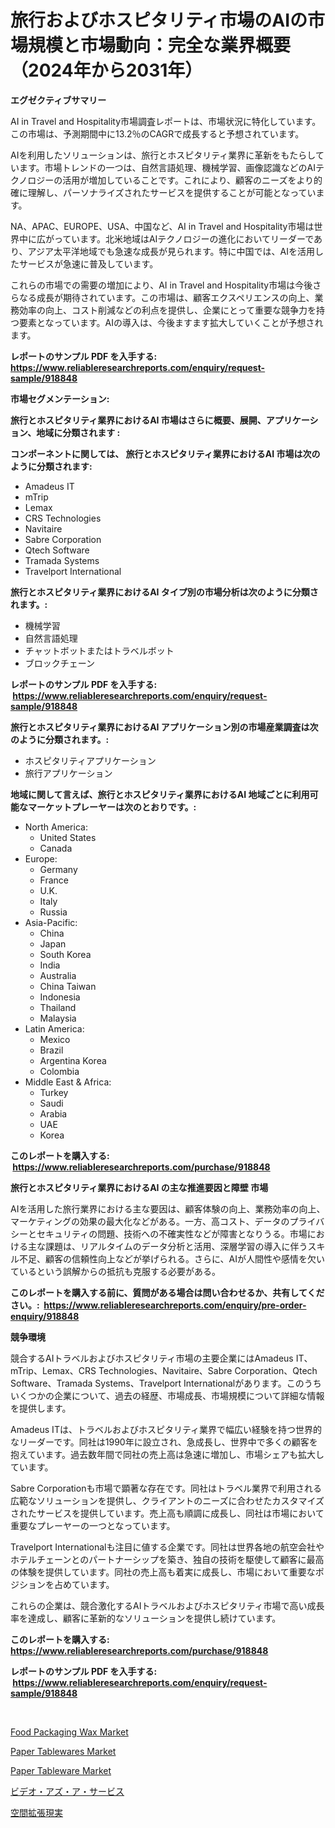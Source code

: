 <p><h1>旅行およびホスピタリティ市場のAIの市場規模と市場動向：完全な業界概要（2024年から2031年）</h1></p><p><strong>エグゼクティブサマリー</strong></p>
<p><p>AI in Travel and Hospitality市場調査レポートは、市場状況に特化しています。この市場は、予測期間中に13.2％のCAGRで成長すると予想されています。</p><p>AIを利用したソリューションは、旅行とホスピタリティ業界に革新をもたらしています。市場トレンドの一つは、自然言語処理、機械学習、画像認識などのAIテクノロジーの活用が増加していることです。これにより、顧客のニーズをより的確に理解し、パーソナライズされたサービスを提供することが可能となっています。</p><p>NA、APAC、EUROPE、USA、中国など、AI in Travel and Hospitality市場は世界中に広がっています。北米地域はAIテクノロジーの進化においてリーダーであり、アジア太平洋地域でも急速な成長が見られます。特に中国では、AIを活用したサービスが急速に普及しています。</p><p>これらの市場での需要の増加により、AI in Travel and Hospitality市場は今後さらなる成長が期待されています。この市場は、顧客エクスペリエンスの向上、業務効率の向上、コスト削減などの利点を提供し、企業にとって重要な競争力を持つ要素となっています。AIの導入は、今後ますます拡大していくことが予想されます。</p></p>
<p><strong>レポートのサンプル PDF を入手する: <a href="https://www.reliableresearchreports.com/enquiry/request-sample/918848">https://www.reliableresearchreports.com/enquiry/request-sample/918848</a></strong></p>
<p><strong>市場セグメンテーション:</strong></p>
<p><strong> 旅行とホスピタリティ業界におけるAI 市場はさらに概要、展開、アプリケーション、地域に分類されます :</strong></p>
<p><strong>コンポーネントに関しては、 旅行とホスピタリティ業界におけるAI 市場は次のように分類されます: &nbsp;</strong></p>
<p><ul><li>Amadeus IT</li><li>mTrip</li><li>Lemax</li><li>CRS Technologies</li><li>Navitaire</li><li>Sabre Corporation</li><li>Qtech Software</li><li>Tramada Systems</li><li>Travelport International</li></ul></p>
<p><strong> 旅行とホスピタリティ業界におけるAI タイプ別の市場分析は次のように分類されます。:</strong></p>
<p><ul><li>機械学習</li><li>自然言語処理</li><li>チャットボットまたはトラベルボット</li><li>ブロックチェーン</li></ul></p>
<p><strong>レポートのサンプル PDF を入手する: &nbsp;<a href="https://www.reliableresearchreports.com/enquiry/request-sample/918848">https://www.reliableresearchreports.com/enquiry/request-sample/918848</a></strong></p>
<p><strong> 旅行とホスピタリティ業界におけるAI アプリケーション別の市場産業調査は次のように分類されます。:</strong></p>
<p><ul><li>ホスピタリティアプリケーション</li><li>旅行アプリケーション</li></ul></p>
<p><strong>地域に関して言えば、旅行とホスピタリティ業界におけるAI 地域ごとに利用可能なマーケットプレーヤーは次のとおりです。:</strong></p>
<p><ul>
    <li>
        North America:
        <ul>
            <li>United States</li>
            <li>Canada</li>
        </ul>
    </li>
    <li>
        Europe:
        <ul>
            <li>Germany</li>
            <li>France</li>
            <li>U.K.</li>
            <li>Italy</li>
            <li>Russia</li>
        </ul>
    </li>
    <li>
        Asia-Pacific:
        <ul>
            <li>China</li>
            <li>Japan</li>
            <li>South Korea</li>
            <li>India</li>
            <li>Australia</li>
            <li>China Taiwan</li>
            <li>Indonesia</li>
            <li>Thailand</li>
            <li>Malaysia</li>
        </ul>
    </li>
    <li>
        Latin America:
        <ul>
            <li>Mexico</li>
            <li>Brazil</li>
            <li>Argentina Korea</li>
            <li>Colombia</li>
        </ul>
    </li>
    <li>
        Middle East & Africa:
        <ul>
            <li>Turkey</li>
            <li>Saudi</li>
            <li>Arabia</li>
            <li>UAE</li>
            <li>Korea</li>
        </ul>
    </li>
    </ul></p>
<p><strong>このレポートを購入する: &nbsp;<a href="https://www.reliableresearchreports.com/purchase/918848">https://www.reliableresearchreports.com/purchase/918848</a></strong></p>
<p><strong>旅行とホスピタリティ業界におけるAI の主な推進要因と障壁 市場</strong></p>
<p><p>AIを活用した旅行業界における主な要因は、顧客体験の向上、業務効率の向上、マーケティングの効果の最大化などがある。一方、高コスト、データのプライバシーとセキュリティの問題、技術への不確実性などが障害となりうる。市場における主な課題は、リアルタイムのデータ分析と活用、深層学習の導入に伴うスキル不足、顧客の信頼性向上などが挙げられる。さらに、AIが人間性や感情を欠いているという誤解からの抵抗も克服する必要がある。</p></p>
<p><strong>このレポートを購入する前に、質問がある場合は問い合わせるか、共有してください。:&nbsp; <a href="https://www.reliableresearchreports.com/enquiry/pre-order-enquiry/918848">https://www.reliableresearchreports.com/enquiry/pre-order-enquiry/918848</a></strong></p>
<p><strong>競争環境</strong></p>
<p><p>競合するAIトラベルおよびホスピタリティ市場の主要企業にはAmadeus IT、mTrip、Lemax、CRS Technologies、Navitaire、Sabre Corporation、Qtech Software、Tramada Systems、Travelport Internationalがあります。このうちいくつかの企業について、過去の経歴、市場成長、市場規模について詳細な情報を提供します。</p><p>Amadeus ITは、トラベルおよびホスピタリティ業界で幅広い経験を持つ世界的なリーダーです。同社は1990年に設立され、急成長し、世界中で多くの顧客を抱えています。過去数年間で同社の売上高は急速に増加し、市場シェアも拡大しています。</p><p>Sabre Corporationも市場で顕著な存在です。同社はトラベル業界で利用される広範なソリューションを提供し、クライアントのニーズに合わせたカスタマイズされたサービスを提供しています。売上高も順調に成長し、同社は市場において重要なプレーヤーの一つとなっています。</p><p>Travelport Internationalも注目に値する企業です。同社は世界各地の航空会社やホテルチェーンとのパートナーシップを築き、独自の技術を駆使して顧客に最高の体験を提供しています。同社の売上高も着実に成長し、市場において重要なポジションを占めています。</p><p>これらの企業は、競合激化するAIトラベルおよびホスピタリティ市場で高い成長率を達成し、顧客に革新的なソリューションを提供し続けています。</p></p>
<p><strong>このレポートを購入する: &nbsp; <a href="https://www.reliableresearchreports.com/purchase/918848">https://www.reliableresearchreports.com/purchase/918848</a></strong></p>
<p><strong>レポートのサンプル PDF を入手する: &nbsp;<a href="https://www.reliableresearchreports.com/enquiry/request-sample/918848">https://www.reliableresearchreports.com/enquiry/request-sample/918848</a></strong><strong></strong></p>
<p>&nbsp;</p>
<p><p><a href="https://github.com/castoriffic/Market-Research-Report-List-3/blob/main/food-packaging-wax-market.md">Food Packaging Wax Market</a></p><p><a href="https://issuu.com/reportprime-2/docs/paper-tablewares-market-size-2030.pptx">Paper Tablewares Market</a></p><p><a href="https://issuu.com/reportprime-2/docs/paper-tableware-market-size-2030.pptx">Paper Tableware Market</a></p><p><a href="https://github.com/lababdou/Market-Research-Report-List-2/blob/main/2544715182714.md">ビデオ・アズ・ア・サービス</a></p><p><a href="https://github.com/mohamedbakry57/Market-Research-Report-List-2/blob/main/3003397182713.md">空間拡張現実</a></p></p>